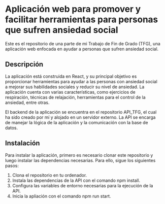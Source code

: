 # Aplicación web para promover y facilitar herramientas para personas que sufren ansiedad social

Este es el repositorio de una parte de mi Trabajo de Fin de Grado (TFG), una aplicación web enfocada en ayudar a personas que sufren ansiedad social.

## Descripción
La aplicación está construida en React, y su principal objetivo es proporcionar herramientas para ayudar a las personas con ansiedad social a mejorar sus habilidades sociales y reducir su nivel de ansiedad. La aplicación cuenta con varias características, como ejercicios de respiración, técnicas de relajación, herramientas para el control de la ansiedad, entre otras.

El backend de la aplicación se encuentra en el repositorio API_TFG, el cual ha sido creado por mí y alojado en un servidor externo. La API se encarga de manejar la lógica de la aplicación y la comunicación con la base de datos.

## Instalación
Para instalar la aplicación, primero es necesario clonar este repositorio y luego instalar las dependencias necesarias. Para ello, sigue los siguientes pasos:

1. Clona el repositorio en tu ordenador.
2. Instala las dependencias de la API con el comando npm install.
3. Configura las variables de entorno necesarias para la ejecución de la API.
4. Inicia la apliación con el comando npm run start.
